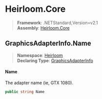 # Heirloom.Core

> **Framework**: .NETStandard,Version=v2.1  
> **Assembly**: [Heirloom.Core][0]  

## GraphicsAdapterInfo.Name

> **Namespace**: [Heirloom][0]  
> **Declaring Type**: [GraphicsAdapterInfo][1]  

#### Name

The adapter name (ie, GTX 1080).

```cs
public string Name
```

[0]: ../../../Heirloom.Core.md
[1]: ../GraphicsAdapterInfo.md
